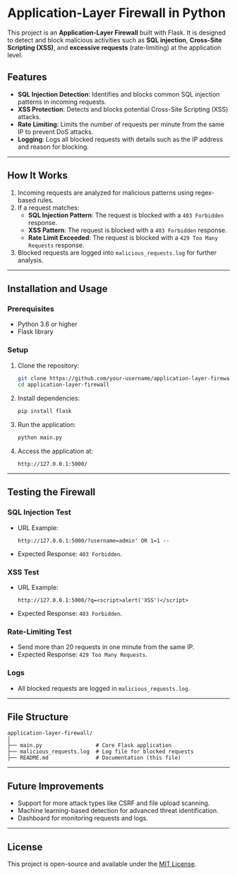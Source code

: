 
# Application-Layer Firewall in Python

This project is an **Application-Layer Firewall** built with Flask. It is designed to detect and block malicious activities such as **SQL injection**, **Cross-Site Scripting (XSS)**, and **excessive requests** (rate-limiting) at the application level.

## Features
- **SQL Injection Detection**: Identifies and blocks common SQL injection patterns in incoming requests.
- **XSS Protection**: Detects and blocks potential Cross-Site Scripting (XSS) attacks.
- **Rate Limiting**: Limits the number of requests per minute from the same IP to prevent DoS attacks.
- **Logging**: Logs all blocked requests with details such as the IP address and reason for blocking.

---

## How It Works
1. Incoming requests are analyzed for malicious patterns using regex-based rules.
2. If a request matches:
   - **SQL Injection Pattern**: The request is blocked with a `403 Forbidden` response.
   - **XSS Pattern**: The request is blocked with a `403 Forbidden` response.
   - **Rate Limit Exceeded**: The request is blocked with a `429 Too Many Requests` response.
3. Blocked requests are logged into `malicious_requests.log` for further analysis.

---

## Installation and Usage

### Prerequisites
- Python 3.6 or higher
- Flask library

### Setup
1. Clone the repository:
   ```bash
   git clone https://github.com/your-username/application-layer-firewall.git
   cd application-layer-firewall
   ```

2. Install dependencies:
   ```bash
   pip install flask
   ```

3. Run the application:
   ```bash
   python main.py
   ```

4. Access the application at:
   ```
   http://127.0.0.1:5000/
   ```

---

## Testing the Firewall

### SQL Injection Test
- URL Example:
  ```
  http://127.0.0.1:5000/?username=admin' OR 1=1 --
  ```
- Expected Response: `403 Forbidden`.

### XSS Test
- URL Example:
  ```
  http://127.0.0.1:5000/?q=<script>alert('XSS')</script>
  ```
- Expected Response: `403 Forbidden`.

### Rate-Limiting Test
- Send more than 20 requests in one minute from the same IP.
- Expected Response: `429 Too Many Requests`.

### Logs
- All blocked requests are logged in `malicious_requests.log`.

---

## File Structure
```
application-layer-firewall/
│
├── main.py                 # Core Flask application
├── malicious_requests.log  # Log file for blocked requests
├── README.md               # Documentation (this file)
```

---

## Future Improvements
- Support for more attack types like CSRF and file upload scanning.
- Machine learning-based detection for advanced threat identification.
- Dashboard for monitoring requests and logs.

---

## License
This project is open-source and available under the [MIT License](LICENSE).
